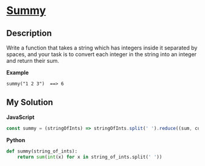 # [Summy](https://www.codewars.com/kata/599c20626bd8795ce900001d)

## Description

Write a function that takes a string which has integers inside it separated by spaces, and your task is to convert each integer in the string into an integer and return their sum.

**Example**

```
summy("1 2 3")  ==> 6
```

## My Solution

**JavaScript**

```js
const summy = (stringOfInts) => stringOfInts.split(' ').reduce((sum, cur) => sum + Number(cur), 0);
```

**Python**

```py
def summy(string_of_ints):
    return sum(int(x) for x in string_of_ints.split(' '))
```
